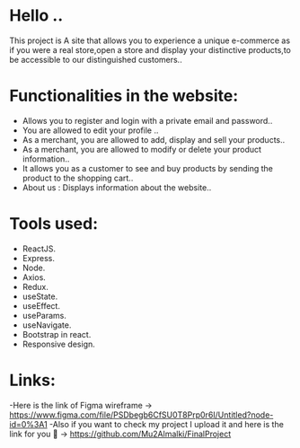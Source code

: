 # Hello ..
This project is A site that allows you to experience a unique e-commerce as if you were a real store,open a store and display your distinctive products,to be accessible to our distinguished customers..

# Functionalities in the website:
- Allows you to register and login with a private email and password..
- You are allowed to edit your profile ..
- As a merchant, you are allowed to add, display and sell your products..
- As a merchant, you are allowed to modify or delete your product information..
- It allows you as a customer to see and buy products by sending the product to the shopping cart..
- About us : Displays information about the website..

# Tools used:
- ReactJS.
- Express.
- Node.
- Axios.
- Redux.
- useState.
- useEffect.
- useParams.
- useNavigate.
- Bootstrap in react.
- Responsive design.

# Links:
-Here is the link of Figma wireframe ->
https://www.figma.com/file/PSDbegb6CfSU0T8Prp0r6I/Untitled?node-id=0%3A1
-Also if you want to check my project I upload it and here is the link for you 🤍 ->
https://github.com/Mu2Almalki/FinalProject




